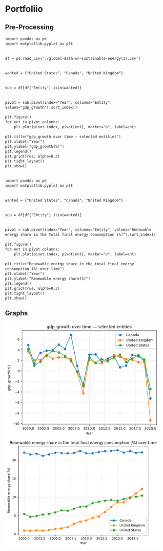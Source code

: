 # Portfoliio
## Pre-Processing 
```
import pandas as pd
import matplotlib.pyplot as plt


df = pd.read_csv('./global-data-on-sustainable-energy(1).csv')


wanted = {"United States", "Canada", "United Kingdom"}


sub = df[df["Entity"].isin(wanted)]


pivot = sub.pivot(index="Year", columns="Entity", values="gdp_growth").sort_index()

plt.figure()  
for ent in pivot.columns:
    plt.plot(pivot.index, pivot[ent], marker="o", label=ent)

plt.title("gdp_growth over time — selected entities")
plt.xlabel("Year")
plt.ylabel("gdp_growth(%)")
plt.legend()
plt.grid(True, alpha=0.3)
plt.tight_layout()
plt.show()


import pandas as pd
import matplotlib.pyplot as plt


wanted = {"United States", "Canada", "United Kingdom"}


sub = df[df["Entity"].isin(wanted)]


pivot = sub.pivot(index="Year", columns="Entity", values="Renewable energy share in the total final energy consumption (%)").sort_index()

plt.figure()  
for ent in pivot.columns:
    plt.plot(pivot.index, pivot[ent], marker="o", label=ent)

plt.title("Renewable energy share in the total final energy consumption (%) over time")
plt.xlabel("Year")
plt.ylabel("Renewable energy share(%)")
plt.legend()
plt.grid(True, alpha=0.3)
plt.tight_layout()
plt.show()
```

## Graphs 
![alt text](https://github.com/AnshukGottipati/AnshukGottipati.github.io/blob/68c5c112904bb44eeeb9d6059ff1fe66eda14c94/graph1.png?raw=true)
![alt text](https://github.com/AnshukGottipati/AnshukGottipati.github.io/blob/68c5c112904bb44eeeb9d6059ff1fe66eda14c94/graph2.png?raw=true)
